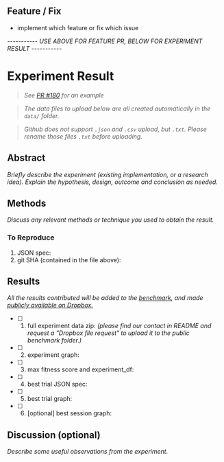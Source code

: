 ## Feature / Fix
- implement which feature or fix which issue


*----------- USE ABOVE FOR FEATURE PR, BELOW FOR EXPERIMENT RESULT -----------*

# Experiment Result

>*See [PR #180](https://github.com/kengz/SLM-Lab/pull/180) for an example*

>*The data files to upload below are all created automatically in the `data/` folder.*

>*Github does not support `.json` and `.csv` upload, but `.txt`. Please rename those files `.txt` before uploading.*

## Abstract

*Briefly describe the experiment (existing implementation, or a research idea). Explain the hypothesis, design, outcome and conclusion as needed.*

## Methods

*Discuss any relevant methods or technique you used to obtain the result.*

### To Reproduce

1. JSON spec:
2. git SHA (contained in the file above):

## Results

*All the results contributed will be added to the [benchmark](BENCHMARK.md), and made [publicly available on Dropbox.](https://www.dropbox.com/sh/urifraklxcvol70/AADxtt6zUNuVR6qe288JYNCNa?dl=0)*

- [ ] 1. full experiment data zip: *(please find our contact in README and request a "Dropbox file request" to upload it to the public benchmark folder.)*
- [ ] 2. experiment graph:
- [ ] 3. max fitness score and experiment_df:
- [ ] 4. best trial JSON spec:
- [ ] 5. best trial graph:
- [ ] 6. [optional] best session graph:

## Discussion (optional)

*Describe some useful observations from the experiment.*
